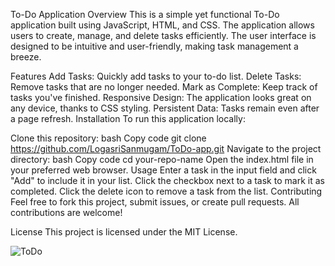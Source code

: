 To-Do Application
Overview
This is a simple yet functional To-Do application built using JavaScript, HTML, and CSS. The application allows users to create, manage, and delete tasks efficiently. 
The user interface is designed to be intuitive and user-friendly, making task management a breeze.


Features
Add Tasks: Quickly add tasks to your to-do list.
Delete Tasks: Remove tasks that are no longer needed.
Mark as Complete: Keep track of tasks you've finished.
Responsive Design: The application looks great on any device, thanks to CSS styling.
Persistent Data: Tasks remain even after a page refresh.
Installation
To run this application locally:

Clone this repository:
bash
Copy code
git clone https://github.com/LogasriSanmugam/ToDo-app.git
Navigate to the project directory:
bash
Copy code
cd your-repo-name
Open the index.html file in your preferred web browser.
Usage
Enter a task in the input field and click "Add" to include it in your list.
Click the checkbox next to a task to mark it as completed.
Click the delete icon to remove a task from the list.
Contributing
Feel free to fork this project, submit issues, or create pull requests. All contributions are welcome!

License
This project is licensed under the MIT License.

![ToDo](https://github.com/user-attachments/assets/2df77944-f8b0-4831-a4ab-0cd98b4d5b11)

